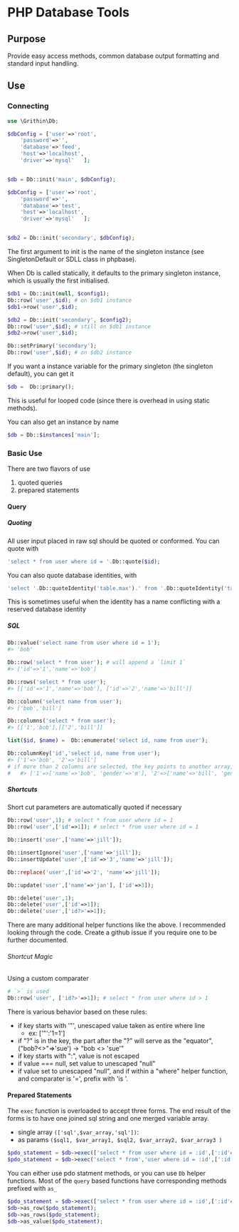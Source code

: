 # PHP Database Tools

## Purpose

Provide easy access methods, common database output formatting and standard input handling.

## Use

### Connecting

```php
use \Grithin\Db;

$dbConfig = ['user'=>'root',
	'password'=>'',
	'database'=>'feed',
	'host'=>'localhost',
	'driver'=>'mysql'	];


$db = Db::init('main', $dbConfig);

$dbConfig = ['user'=>'root',
	'password'=>'',
	'database'=>'test',
	'host'=>'localhost',
	'driver'=>'mysql'	];


$db2 = Db::init('secondary', $dbConfig);
```

The first argument to init is the name of the singleton instance (see SingletonDefault or SDLL class in phpbase).

When Db is called statically, it defaults to the primary singleton instance, which is usually the first initialised.
```php
$db1 = Db::init(null, $config1);
Db::row('user',$id); # on $db1 instance
$db1->row('user',$id);

$db2 = Db::init('secondary', $config2);
Db::row('user',$id); # still on $db1 instance
$db2->row('user',$id);

Db::setPrimary('secondary');
Db::row('user',$id); # on $db2 instance
```
If you want a instance variable for  the primary singleton (the singleton default), you can get it
```php
$db =  Db::primary();
```
This is useful for looped code (since there is overhead in using static methods).

You can also get an instance by name
```php
$db = Db::$instances['main'];
```


### Basic Use

There are two flavors of use
1.	quoted queries
2.	prepared statements

#### Query
##### Quoting
All user input placed in raw sql should be quoted or conformed.  You can quote with
```php
'select * from user where id = '.Db::quote($id);
```

You can also quote database identities, with
```php
'select '.Db::quoteIdentity('table.max').' from '.Db::quoteIdentity('table').' where id = 1'
```
This is sometimes useful when the identity has a name conflicting with a reserved database identity

##### SQL
```php
Db::value('select name from user where id = 1');
#> 'bob'

Db::row('select * from user'); # will append a `limit 1`
#> ['id'=>'1','name'=>'bob']

Db::rows('select * from user');
#> [['id'=>'1','name'=>'bob'], ['id'=>'2','name'=>'bill']]

Db::column('select name from user');
#> ['bob','bill']

Db::columns('select * from user');
#> [['1','bob'],[['2','bill']]

list($id, $name) =  Db::enumerate('select id, name from user');

Db::columnKey('id','select id, name from user');
#> ['1'=>'bob', '2'=>'bill']
# if more than 2 columns are selected, the key points to another array, ex:
#	#> ['1'=>['name'=>'bob', 'gender'=>'m'], '2'=>['name'=>'bill', 'gender'=>'m']]
```

##### Shortcuts
Short cut parameters are automatically quoted if necessary
```php
Db::row('user',1); # select * from user where id = 1
Db::row('user',['id'=>1]); # select * from user where id = 1

Db::insert('user',['name'=>'jill']);

Db::insertIgnore('user',['name'=>'jill']);
Db::insertUpdate('user',['id'=>'3','name'=>'jill']);

Db::replace('user',['id'=>'2', 'name'=>'jill']);

Db::update('user',['name'=>'jan'], ['id'=>3]);

Db::delete('user',1);
Db::delete('user',['id'=>1]);
Db::delete('user',['id?>'=>1]);
```

There are many additional helper functions like the above.  I recommended looking through the code.  Create a github issue if you require one to be further documented.

###### Shortcut Magic

Using a custom comparater
```php
# `>` is used
Db::row('user', ['id?>'=>1]); # select * from user where id > 1
```
There is various behavior based on these rules:
-	if key starts with '"', unescaped value taken as entire where line
	-	ex: ['"':'1=1']
-	if "?" is in the key, the part after the "?" will serve as the "equator", ("bob?<>"=>'sue') -> "bob <> 'sue'"
-	if key starts with ":", value is not escaped
-	if value === null, set value to unescaped "null"
-	if value set to unescaped "null", and if within a "where" helper function, and comparater is '=', prefix with 'is '.


#### Prepared Statements
The `exec` function is overloaded to accept three forms.  The end result of the forms is to have one joined sql string and one merged variable array.
-	single array `(['sql',$var_array,'sql'])`:
-	as params `($sql1, $var_array1, $sql2, $var_array2, $var_array3 )`

```php
$pdo_statement = $db->exec(['select * from user where id = :id',[':id'=>1]])
$pdo_statement = $db->exec('select * from','user where id = :id',[':id'=>1],'and id = :id2',[':id2'=>1] );
```

You can either use pdo statment methods, or you can use `Db` helper functions.  Most of the `query` based functions have corresponding methods prefixed with `as_`
```php
$pdo_statement = $db->exec(['select * from user where id = :id',[':id'=>1]])
$db->as_row($pdo_statement);
$db->as_rows($pdo_statement);
$db->as_value($pdo_statement);
```

